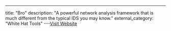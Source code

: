 ---
title: "Bro"
description: "A powerful network analysis framework that is much different from the typical IDS you may know."
external_category: "White Hat Tools"
---[Visit Website](http://www.bro.org)

